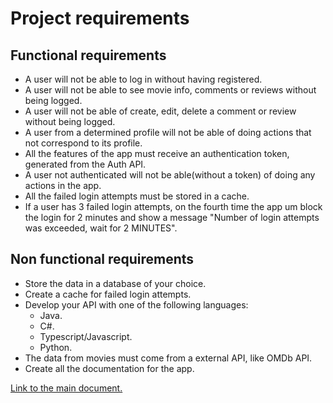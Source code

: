 # Project requirements

## Functional requirements

- A user will not be able to log in without having registered.
- A user will not be able to see movie info, comments or reviews without being logged.
- A user will not be able of create, edit, delete a comment or review without being logged.
- A user from a determined profile will not be able of doing actions that not correspond to its profile.
- All the features of the app must receive an authentication token, generated from the Auth API.
- A user not authenticated will not be able(without a token) of doing any actions in the app.
- All the failed login attempts must be stored in a cache.
- If a user has 3 failed login attempts, on the fourth time the app um block the login for 2 minutes and show a message "Number of login attempts was exceeded, wait for 2 MINUTES".

## Non functional requirements

- Store the data in a database of your choice.
- Create a cache for failed login attempts.
- Develop your API with one of the following languages:
  - Java.
  - C#.
  - Typescript/Javascript.
  - Python.
- The data from movies must come from a external API, like OMDb API.
- Create all the documentation for the app.

[Link to the main document.](../../README.md)
